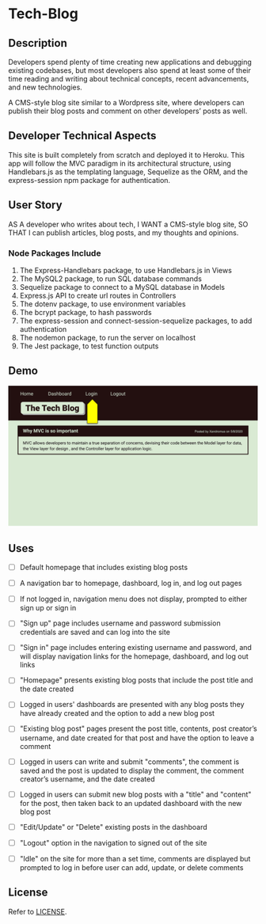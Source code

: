 # Tech-Blog

## Description

Developers spend plenty of time creating new applications and debugging existing codebases, but most developers also spend at least some of their time reading and writing about technical concepts, recent advancements, and new technologies.

A CMS-style blog site similar to a Wordpress site, where developers can publish their blog posts and comment on other developers’ posts as well.

## Developer Technical Aspects

This site is built completely from scratch and deployed it to Heroku. This app will follow the MVC paradigm in its architectural structure, using Handlebars.js as the templating language, Sequelize as the ORM, and the express-session npm package for authentication.

## User Story

AS A developer who writes about tech, I WANT a CMS-style blog site, SO THAT I can publish articles, blog posts, and my thoughts and opinions.

### Node Packages Include

1. The Express-Handlebars package, to use Handlebars.js in Views
2. The MySQL2 package, to run SQL database commands
3. Sequelize package to connect to a MySQL database in Models
4. Express.js API to create url routes in Controllers
5. The dotenv package, to use environment variables
6. The bcrypt package, to hash passwords
7. The express-session and connect-session-sequelize packages, to add authentication
8. The nodemon package, to run the server on localhost
9. The Jest package, to test function outputs

## Demo

![demo thumbnail](/assets/img/demo_of_program.gif)

## Uses

- [ ] Default homepage that includes existing blog posts

- [ ] A navigation bar to homepage, dashboard, log in, and log out pages

- [ ] If not logged in, navigation menu does not display, prompted to either sign up or sign in

- [ ] "Sign up" page includes username and password submission credentials are saved and can log into the site

- [ ] "Sign in" page includes entering existing username and password, and will display navigation links for the homepage, dashboard, and log out links

- [ ] "Homepage" presents existing blog posts that include the post title and the date created

- [ ] Logged in users' dashboards are presented with any blog posts they have already created and the option to add a new blog post

- [ ] "Existing blog post" pages present the post title, contents, post creator’s username, and date created for that post and have the option to leave a comment

- [ ] Logged in users can write and submit "comments", the comment is saved and the post is updated to display the comment, the comment creator’s username, and the date created

- [ ] Logged in users can submit new blog posts with a "title" and "content" for the post, then taken back to an updated dashboard with the new blog post

- [ ] "Edit/Update" or "Delete" existing posts in the dashboard

- [ ] "Logout" option in the navigation to signed out of the site

- [ ] "Idle" on the site for more than a set time, comments are displayed but prompted to log in before user can add, update, or delete comments

## License

Refer to [LICENSE](/LICENSE).
